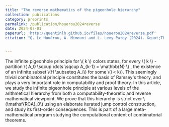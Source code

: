 ```yaml
---
title: "The reverse mathematics of the pigeonhole hierarchy"
collection: publications
category: preprints
permalink: /publication/houerou2024reverse
date: 2024-07-01
paperurl: 'http://quentinlh.github.io/files/houerou2024reverse.pdf'
citation: "Q. Le Houérou, A. Mimouni and L. Levy Patey (2024). &quot;The reverse mathematics of the pigeonhole hierarchy.&quot; "


---
```


The infinite pigeonhole principle for \\( k \\) colors states, for every  \\( k \\) -partition \\( A_0 \sqcup \dots \sqcup A_{k-1} = \mathbb{N} \\) , the existence of an infinite subset \\(H \subseteq A_i\\) for some \\(i < k\\). This seemingly trivial combinatorial principle constitutes the basis of Ramsey's theory, and plays a very important role in computability and proof theory. In this article, we study the infinite pigeonhole principle at various levels of the arithmetical hierarchy from both a computability-theoretic and reverse mathematical viewpoint. We prove that this hierarchy is strict over \\(\mathsf{RCA}_0\\) using an elaborate iterated jump control construction, and study its first-order consequences. This is part of a large meta-mathematical program studying the computational content of combinatorial theorems. 